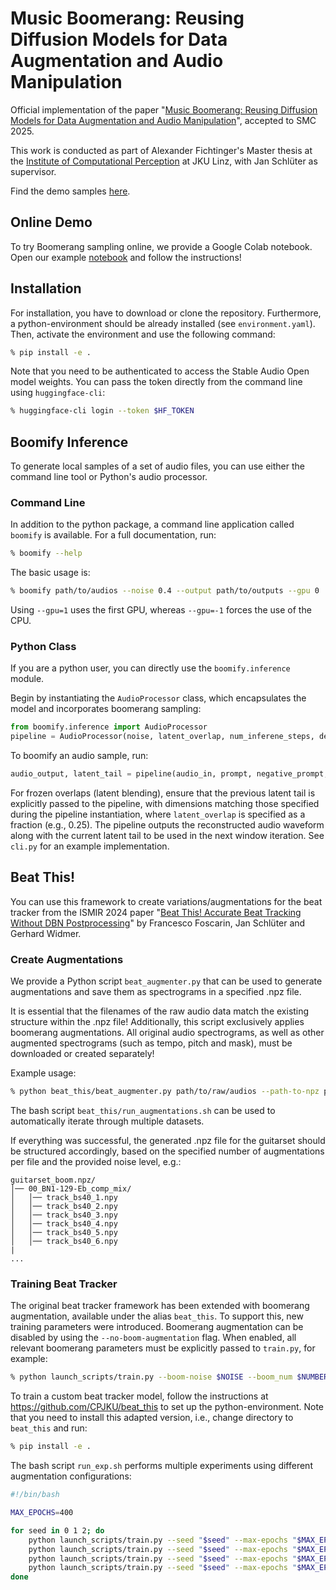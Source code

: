 # Music Boomerang: Reusing Diffusion Models for Data Augmentation and Audio Manipulation

Official implementation of the paper "<a href="">Music Boomerang: Reusing Diffusion Models for Data Augmentation and Audio Manipulation</a>", accepted to SMC 2025.

This work is conducted as part of Alexander Fichtinger's Master thesis at the [Institute of Computational Perception](https://www.jku.at/en/institute-of-computational-perception/) at JKU Linz, with Jan Schlüter as supervisor.

Find the demo samples [here]().

## Online Demo

To try Boomerang sampling online, we provide a Google Colab notebook. Open our example [notebook](https://colab.research.google.com/drive/1oVaC6aPEzQnOZ5t16jTWSa-1BfVHyeXr?usp=sharing) and follow the instructions!

## Installation

For installation, you have to download or clone the repository. Furthermore, a python-environment should be already installed (see <code>environment.yaml</code>). Then, activate the environment and use the following command:

```bash
% pip install -e .
```

Note that you need to be authenticated to access the Stable Audio Open model weights. You can pass the token directly from the command line using <code>huggingface-cli</code>:

```bash
% huggingface-cli login --token $HF_TOKEN
```

## Boomify Inference

To generate local samples of a set of audio files, you can use either the command line tool or Python's audio processor.

### Command Line
In addition to the python package, a command line application called <code>boomify</code> is available. For a full documentation, run:

```bash
% boomify --help
```

The basic usage is:

```bash
% boomify path/to/audios --noise 0.4 --output path/to/outputs --gpu 0
```

Using <code>--gpu=1</code> uses the first GPU, whereas <code>--gpu=-1</code> forces the use of the CPU.

### Python Class
If you are a python user, you can directly use the <code>boomify.inference</code> module.

Begin by instantiating the <code>AudioProcessor</code> class, which encapsulates the model and incorporates boomerang sampling:

```python
from boomify.inference import AudioProcessor
pipeline = AudioProcessor(noise, latent_overlap, num_inferene_steps, device, verbose)
```

To boomify an audio sample, run:
```python
audio_output, latent_tail = pipeline(audio_in, prompt, negative_prompt, previous_latent_tail, guidance_scale, audio_start, audio_end)
```

For frozen overlaps (latent blending), ensure that the previous latent tail is explicitly passed to the pipeline, with dimensions matching those specified during the pipeline instantiation, where <code>latent_overlap</code> is specified as a fraction (e.g., 0.25). The pipeline outputs the reconstructed audio waveform along with the current latent tail to be used in the next window iteration. See <code>cli.py</code> for an example implementation.

## Beat This!

You can use this framework to create variations/augmentations for the beat tracker from the ISMIR 2024 paper "[Beat This! Accurate Beat Tracking Without DBN Postprocessing](https://arxiv.org/abs/2407.21658)" by Francesco Foscarin, Jan Schlüter and Gerhard Widmer.

### Create Augmentations

We provide a Python script <code>beat_augmenter.py</code> that can be used to generate augmentations and save them as spectrograms in a specified .npz file.

It is essential that the filenames of the raw audio data match the existing structure within the .npz file! Additionally, this script exclusively applies boomerang augmentations. All original audio spectrograms, as well as other augmented spectrograms (such as tempo, pitch and mask), must be downloaded or created separately!

Example usage:

```bash
% python beat_this/beat_augmenter.py path/to/raw/audios --path-to-npz path/to/npz --noise 0.4 --num-aug 6 --gpu
```

The bash script <code>beat_this/run_augmentations.sh</code> can be used to automatically iterate through multiple datasets.

If everything was successful, the generated .npz file for the guitarset should be structured accordingly, based on the specified number of augmentations per file and the provided noise level, e.g.:

```plaintext
guitarset_boom.npz/
│── 00_BN1-129-Eb_comp_mix/
│   │── track_bs40_1.npy
│   │── track_bs40_2.npy
│   │── track_bs40_3.npy
│   │── track_bs40_4.npy
│   │── track_bs40_5.npy
│   │── track_bs40_6.npy
|
...
```

### Training Beat Tracker

The original beat tracker framework has been extended with boomerang augmentation, available under the alias <code>beat_this</code>. To support this, new training parameters were introduced. Boomerang augmentation can be disabled by using the <code>--no-boom-augmentation</code> flag. When enabled, all relevant boomerang parameters must be explicitly passed to <code>train.py</code>, for example:

```bash
% python launch_scripts/train.py --boom-noise $NOISE --boom_num $NUMBER_OF_AUGMENTATIONS_PER_FILE
```

To train a custom beat tracker model, follow the instructions at https://github.com/CPJKU/beat_this to set up the python-environment. Note that you need to install this adapted version, i.e., change directory to <code>beat_this</code> and run:

```bash
% pip install -e .
```

The bash script <code>run_exp.sh</code> performs multiple experiments using different augmentation configurations:

```bash
#!/bin/bash

MAX_EPOCHS=400

for seed in 0 1 2; do
    python launch_scripts/train.py --seed "$seed" --max-epochs "$MAX_EPOCHS" --no-val --no-tempo-augmentation --no-pitch-augmentation --no-mask-augmentation --no-boom-augmentation
    python launch_scripts/train.py --seed "$seed" --max-epochs "$MAX_EPOCHS" --no-val --no-boom-augmentation
    python launch_scripts/train.py --seed "$seed" --max-epochs "$MAX_EPOCHS" --no-val --no-tempo-augmentation --no-pitch-augmentation --no-mask-augmentation
    python launch_scripts/train.py --seed "$seed" --max-epochs "$MAX_EPOCHS" --no-val  
done
```
